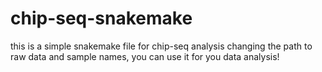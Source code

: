 # chip-seq-snakemake
this is a simple snakemake file for chip-seq analysis
changing the path to raw data and sample names, you can use it for you data analysis!
